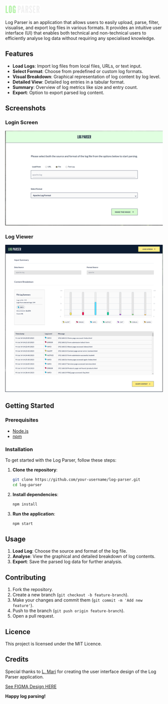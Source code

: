 ![logo](https://github.com/lmashraf/log-parser/blob/master/assets/logo.png?raw=true)

Log Parser is an application that allows users to easily upload, parse, filter, visualise, and export log files in various formats. It provides an intuitive user interface (UI) that enables both technical and non-technical users to efficiently analyse log data without requiring any specialised knowledge.

## Features

- **Load Logs**: Import log files from local files, URLs, or text input.
- **Select Format**: Choose from predefined or custom log formats.
- **Visual Breakdown**: Graphical representation of log content by log level.
- **Detailed View**: Detailed log entries in a tabular format.
- **Summary**: Overview of log metrics like size and entry count.
- **Export**: Option to export parsed log content.


## Screenshots

### Login Screen

![login](https://github.com/lmashraf/log-parser/blob/master/assets/logparser_login.png?raw=true)

### Log Viewer

![viewer](https://github.com/lmashraf/log-parser/blob/master/assets/logparser_viewer.png?raw=true)


## Getting Started

### Prerequisites

- [Node.js](https://nodejs.org/)
- [npm](https://www.npmjs.com/)

### Installation

To get started with the Log Parser, follow these steps:

1. **Clone the repository**:
    ```sh
    git clone https://github.com/your-username/log-parser.git
    cd log-parser
    ```
2. **Install dependencies**:
    ```sh
    npm install
    ```
3. **Run the application**:
    ```sh
    npm start
    ```

## Usage

1. **Load Log**: Choose the source and format of the log file.
2. **Analyse**: View the graphical and detailed breakdown of log contents.
3. **Export**: Save the parsed log data for further analysis.

## Contributing

1. Fork the repository.
2. Create a new branch (`git checkout -b feature-branch`).
3. Make your changes and commit them (`git commit -m 'Add new feature'`).
4. Push to the branch (`git push origin feature-branch`).
5. Open a pull request.

## Licence

This project is licensed under the MIT Licence.

## Credits

Special thanks to [L. Mari](https://www.behance.net/gallery/179218877/Log-Parser-Design-Project) for creating the user interface design of the Log Parser application.

[See FIGMA Design HERE](https://www.behance.net/gallery/179218877/Log-Parser-Design-Project)

**Happy log parsing!**
